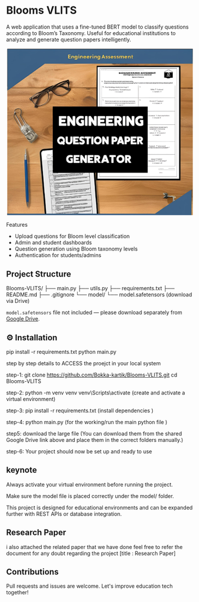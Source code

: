 # Blooms VLITS

A web application that uses a fine-tuned BERT model to classify questions according to Bloom’s Taxonomy. Useful for educational institutions to analyze and generate question papers intelligently.


![Project Screenshot](vignan.png)

 Features
- Upload questions for Bloom level classification
- Admin and student dashboards
- Question generation using Bloom taxonomy levels
- Authentication for students/admins

## Project Structure

Blooms-VLITS/
├── main.py
├── utils.py
├── requirements.txt
├── README.md
├── .gitignore
└── model/
└── model.safetensors (download via Drive)


 `model.safetensors` file not included — please download separately from [Google Drive](https://drive.google.com/drive/folders/1-gOBLCihfu37dRkehKQCXRUwhLKZRuyH?usp=sharing).


## ⚙ Installation
pip install -r requirements.txt
python main.py



step by step details to ACCESS  the proejct in your local system

 step-1: git clone https://github.com/Bokka-kartik/Blooms-VLITS.git
         cd Blooms-VLITS

 step-2: python -m venv venv
         venv\Scripts\activate  (create and activate a virtual environment)

 step-3: pip install -r requirements.txt  (install dependencies )
 
 step-4: python main.py  (for the working/run the main python file )

 step5: download the large file (You can download them from the shared Google Drive link above and place them in the correct folders manually.)
 
 step-6: Your project should now be set up and ready to use

## keynote
Always activate your virtual environment before running the project.

Make sure the model file is placed correctly under the model/ folder.

This project is designed for educational environments and can be expanded further with REST APIs or database integration.

## Research Paper 
i also attached the related paper that we have done feel free to refer the document for any doubt regarding the project 
[title : Research Paper] 


## Contributions
Pull requests and issues are welcome. Let's improve education tech together!





